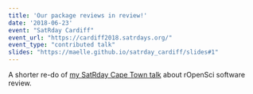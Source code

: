 ```yaml
---
title: 'Our package reviews in review!'
date: '2018-06-23'
event: "SatRday Cardiff"
event_url: "https://cardiff2018.satrdays.org/"
event_type: "contributed talk"
slides: "https://maelle.github.io/satrday_cardiff/slides#1"
---
```


A shorter re-do of [my SatRday Cape Town talk](/talks/2018-03-17-satrday-cape-town/) about rOpenSci software review.
